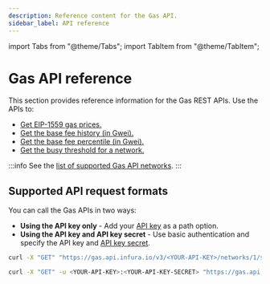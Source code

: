 ```yaml
---
description: Reference content for the Gas API.
sidebar_label: API reference
---
```


import Tabs from "@theme/Tabs";
import TabItem from "@theme/TabItem";

# Gas API reference

This section provides reference information for the Gas REST APIs.
Use the APIs to:

- [Get EIP-1559 gas prices.](./gasprices-type2.md)
- [Get the base fee history (in Gwei).](./basefeehistory.md)
- [Get the base fee percentile (in Gwei).](./basefeepercentile.md)
- [Get the busy threshold for a network.](./busythreshold.md)

:::info
See the [list of supported Gas API networks](../../../get-started/endpoints.md#gas-api).
:::

## Supported API request formats

You can call the Gas APIs in two ways:

- **Using the API key only** - Add your [API key](../../../../developer-tools/dashboard/get-started/create-api)
  as a path option.
- **Using the API key and API key secret** - Use basic authentication and specify the API key
  and [API key secret](../../../../developer-tools/dashboard/how-to/secure-an-api/api-key-secret/).

<Tabs>
  <TabItem value="API key only" label="Use an API key only" default>

```bash
curl -X "GET" "https://gas.api.infura.io/v3/<YOUR-API-KEY>/networks/1/suggestedGasFees"
```

  </TabItem>
  <TabItem value="API key and API key secret" label="Use an API key and API key secret" >

```bash
curl -X "GET" -u <YOUR-API-KEY>:<YOUR-API-KEY-SECRET> "https://gas.api.infura.io/networks/1/suggestedGasFees"
```

  </TabItem>
</Tabs>
